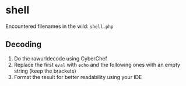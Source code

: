 # shell
Encountered filenames in the wild: `shell.php`

## Decoding
1) Do the rawurldecode using CyberChef
2) Replace the first `eval` with `echo` and the following ones with an empty string (keep the brackets)
3) Format the result for better readability using your IDE
